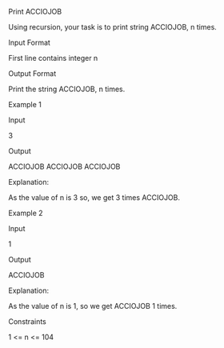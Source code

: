 Print ACCIOJOB

Using recursion, your task is to print string ACCIOJOB, n times.

Input Format

First line contains integer n

Output Format

Print the string ACCIOJOB, n times.

Example 1

Input

3

Output

ACCIOJOB
ACCIOJOB
ACCIOJOB

Explanation:

As the value of n is 3 so, we get 3 times ACCIOJOB.

Example 2

Input

1

Output

ACCIOJOB

Explanation:

As the value of n is 1, so we get ACCIOJOB 1 times.

Constraints

1 <= n <= 104

